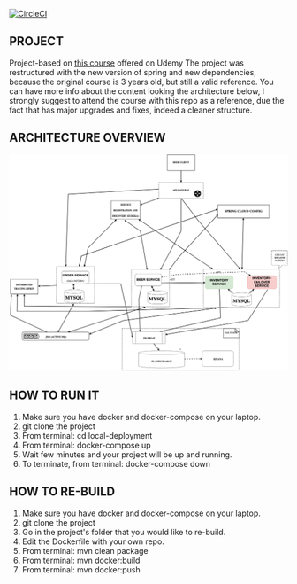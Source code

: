 [![CircleCI](https://circleci.com/gh/Armando1514/spring-boot-microservices/tree/main.svg?style=svg)](https://circleci.com/gh/Armando1514/spring-boot-microservices/tree/main)

## PROJECT

Project-based on [this course](https://www.udemy.com/course/spring-boot-microservices-with-spring-cloud-beginner-to-guru/) offered on Udemy 
The project was restructured with the new version of spring and new dependencies, because the original course is 3 years old, but still a valid reference.
You can have more info about the content looking the architecture below, I strongly suggest to attend the course with this repo as a reference, due the fact that has major upgrades and fixes, indeed a cleaner structure.

## ARCHITECTURE OVERVIEW

![architecture](./architecture.jpg)

## HOW TO RUN IT

1. Make sure you have docker and docker-compose on your laptop.
2. git clone the project
3. From terminal: cd local-deployment
4. From terminal: docker-compose up
5. Wait few minutes and your project will be up and running.
6. To terminate, from terminal: docker-compose down

## HOW TO RE-BUILD

1. Make sure you have docker and docker-compose on your laptop.
2. git clone the project
3. Go in the project's folder that you would like to re-build.
4. Edit the Dockerfile with your own repo.
5. From terminal: mvn clean package
6. From terminal: mvn docker:build
7. From terminal: mvn docker:push

